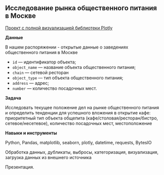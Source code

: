 ## Исследование рынка общественного питания в Москве

[Проект с полной визуализацией библиотеки Plotly](https://nbviewer.org/github/YuliyaSterh/Yandex_Practicum_Data_Analist/tree/master/10_%D0%9A%D0%B0%D0%BA%20%D1%80%D0%B0%D1%81%D1%81%D0%BA%D0%B0%D0%B7%D0%B0%D1%82%D1%8C%20%D0%B8%D1%81%D1%82%D0%BE%D1%80%D0%B8%D1%8E%20%D1%81%20%D0%BF%D0%BE%D0%BC%D0%BE%D1%89%D1%8C%D1%8E%20%D0%B4%D0%B0%D0%BD%D0%BD%D1%8B%D1%85/)


**Данные**

В нашем распоряжении - открытые данные о заведениях общественного питания в Москве

 - `id` — идентификатор объекта;
 - `object_name` — название объекта общественного питания;
 - `chain` — сетевой ресторан
 - `object_type` — тип объекта общественного питания;
 - `address` — адрес;
 - `number` — количество посадочных мест.

**Задача**   

Исследовать текущее положение дел на рынке общественного питания и определить тенденции для успешного вложения в открытие кафе: приоритетный тип объекта общепита (кафе/столовая/ресторан/бистро, сетевое/несетевое), количество посадочных мест, местоположение


**Навыки и инструменты**  

Python, Pandas, matplotlib, seaborn, plotly, datetime, requests, BytesIO

Обработка данных, дубликаты, выбросы, категоризация, визуализация, загрузка данных из внешнего источника

Презентация.